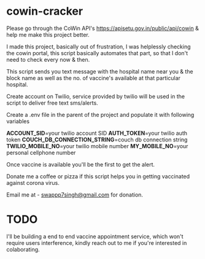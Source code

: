 # cowin-cracker

Please go through the CoWin API's https://apisetu.gov.in/public/api/cowin & help me make this project better.

I made this project, basically out of frustration, I was helplessly checking the cowin portal, this script basically automates that part, so that I don't need to check every now & then.

This script sends you text message with the hospital name near you & the block name as well as the no. of vaccine's available at that particular hospital.

Create account on Twilio, service provided by twilio will be used in the script to deliver free text sms/alerts.

Create a .env file in the parent of the project and populate it with following variables

<b>ACCOUNT_SID</b>=your twilio account SID
<b>AUTH_TOKEN</b>=your twilio auth token
<b>COUCH_DB_CONNECTION_STRING</b>=couch db connection string
<b>TWILIO_MOBILE_NO</b>=your twilio mobile number
<b>MY_MOBILE_NO</b>=your personal cellphone number

Once vaccine is available you'll be the first to get the alert.

Donate me a coffee or pizza if this script helps you in getting vaccinated against corona virus.

Email me at - swappp7singh@gmail.com for donation.


# TODO

I'll be building a end to end vaccine appointment service, which won't require users interference, kindly reach out to me if you're
interested in colaborating.
